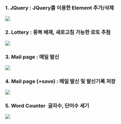 ### 1. JQuery : JQuery를 이용한 Element 추가/삭제

![](https://s3.ap-northeast-2.amazonaws.com/githubgist/jquery.png)

### 2. Lottery : 중복 배제, 새로고침 가능한 로또 추첨
![](https://s3.ap-northeast-2.amazonaws.com/githubgist/lottery1.png)

### 3. Mail page : 메일 발신
![](https://s3.ap-northeast-2.amazonaws.com/githubgist/sendmail.png)

### 4. Mail page (+save) : 메일 발신 및 발신기록 저장
![](https://s3.ap-northeast-2.amazonaws.com/githubgist/savemail.png)

### 5. Word Counter  글자수, 단어수 세기
![](https://s3.ap-northeast-2.amazonaws.com/githubgist/wordcounter.png)
